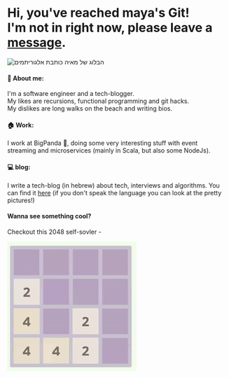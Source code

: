 # Hi, you've reached maya's Git! <br>I'm not in right now, please leave a [message](https://algoritmim.co.il/contact/).

<img src="https://algoritmim.co.il/wp-content/uploads/2019/09/cropped-maya-banner-1.png" alt="הבלוג של מאיה כותבת אלגוריתמים">

#### :raising_hand: About me:
I'm a software engineer and a tech-blogger.<br>
My likes are recursions, functional programming and git hacks.<br>
My dislikes are long walks on the beach and writing bios.<br>

#### :house: Work:
I work at BigPanda :panda_face:, doing some very interesting stuff with event streaming and microservices (mainly in Scala, but also some NodeJs).<br>

#### :computer: blog:
I write a tech-blog (in hebrew) about tech, interviews and algorithms. You can find it [here](https://algoritmim.co.il/) (if you don't speak the language you can look at the pretty pictures!)

#### Wanna see something cool?
Checkout this 2048 self-sovler - 

[![](2048-self-solver.gif)](https://mgershovitz.github.io/2048-solver/)